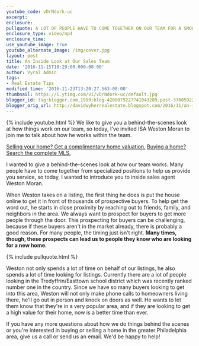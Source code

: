 ```yaml
---
youtube_code: vDrNdork-uc
excerpt:
enclosure:
pullquote: A LOT OF PEOPLE HAVE TO COME TOGETHER ON OUR TEAM FOR A SMOOTH TRANSACTION.
enclosure_type: video/mp4
enclosure_time:
use_youtube_image: true
youtube_alternate_image: /img/cover.jpg
layout: post
title: An Inside Look at Our Sales Team
date: '2016-11-15T10:29:00.000-08:00'
author: Vyral Admin
tags:
- Real Estate Tips
modified_time: '2016-11-23T13:20:27.563-08:00'
thumbnail: https://i.ytimg.com/vi/vDrNdork-uc/default.jpg
blogger_id: tag:blogger.com,1999:blog-4208075227741043289.post-3760592210314450210
blogger_orig_url: http://davidwyherrealestate.blogspot.com/2016/11/an-inside-look-at-our-sales-team.html
---
```

{% include youtube.html %}
We like to give you a behind-the-scenes look at how things work on our team, so today, I've invited ISA Weston Moran to join me to talk about how he works within the team.

<a href="http://www.greaterphillyhomelistings.com/homevalue/value" target="_blank">Selling your home? Get a complimentary home valuation.</a>
<a href="http://www.greaterphillyhomelistings.com/search" target="_blank">Buying a home? Search the complete MLS.</a>

I wanted to give a behind-the-scenes look at how our team works. Many people have to come together from specialized positions to help us provide you service, so today, I wanted to introduce you to inside sales agent Weston Moran.

When Weston takes on a listing, the first thing he does is put the house online to get it in front of thousands of prospective buyers. To help get the word out, he starts in close proximity by reaching out to friends, family, and neighbors in the area. We always want to prospect for buyers to get more people through the door. This prospecting for buyers can be challenging, because if these buyers aren't in the market already, there is probably a good reason. For many people, the timing just isn't right. **Many times, though, these prospects can lead us to people they know who are looking for a new home.**

{% include pullquote.html %}

Weston not only spends a lot of time on behalf of our listings, he also spends a lot of time looking for listings. Currently there are a lot of people looking in the Tredyffrin/Easttown school district which was recently ranked number one in the country. Since we have so many buyers looking to get into this area, Weston will not only make phone calls to homeowners living there, he'll go out in person and knock on doors as well. He wants to let them know that they're in a very popular area, and if they are looking to get a high value for their home, now is a better time than ever.

If you have any more questions about how we do things behind the scenes or you're interested in buying or selling a home in the greater Philadelphia area, give us a call or send us an email. We'd be happy to help!
